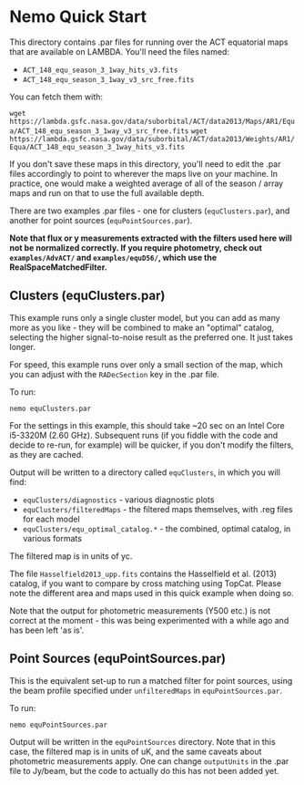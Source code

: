 # Nemo Quick Start

This directory contains .par files for running over the ACT equatorial maps that are available on 
LAMBDA. You'll need the files named:

* `ACT_148_equ_season_3_1way_hits_v3.fits`  
* `ACT_148_equ_season_3_1way_v3_src_free.fits`

You can fetch them with:

`wget https://lambda.gsfc.nasa.gov/data/suborbital/ACT/data2013/Maps/AR1/Equa/ACT_148_equ_season_3_1way_v3_src_free.fits`
`wget https://lambda.gsfc.nasa.gov/data/suborbital/ACT/data2013/Weights/AR1/Equa/ACT_148_equ_season_3_1way_hits_v3.fits`

If you don't save these maps in this directory, you'll need to edit the .par files accordingly to 
point to wherever the maps live on your machine. In practice, one would make a weighted average of
all of the season / array maps and run on that to use the full available depth.

There are two examples .par files - one for clusters (`equClusters.par`), and another for point 
sources (`equPointSources.par`).

**Note that flux or y measurements extracted with the filters used here will not be normalized
correctly. If you require photometry, check out `examples/AdvACT/` and `examples/equD56/`, which
use the RealSpaceMatchedFilter.**

## Clusters (equClusters.par)

This example runs only a single cluster model, but you can add as many more as you like - they 
will be combined to make an "optimal" catalog, selecting the higher signal-to-noise result as 
the preferred one. It just takes longer.

For speed, this example runs over only a small section of the map, which you can adjust with the
`RADecSection` key in the .par file.

To run:

```
nemo equClusters.par
```

For the settings in this example, this should take ~20 sec on an Intel Core i5-3320M (2.60 GHz). 
Subsequent runs (if you fiddle with the code and decide to re-run, for example) will be quicker, 
if you don't modify the filters, as they are cached.

Output will be written to a directory called `equClusters`, in which you will find:

* `equClusters/diagnostics`           - various diagnostic plots
* `equClusters/filteredMaps`          - the filtered maps themselves, with .reg files for each model
* `equClusters/equ_optimal_catalog.*` - the combined, optimal catalog, in various formats 

The filtered map is in units of yc.

The file `Hasselfield2013_upp.fits` contains the Hasselfield et al. (2013) catalog, if you want to 
compare by cross matching using TopCat. Please note the different area and maps used in this quick
example when doing so.

Note that the output for photometric measurements (Y500 etc.) is not correct at the moment - this 
was being experimented with a while ago and has been left 'as is'.

## Point Sources (equPointSources.par)

This is the equivalent set-up to run a matched filter for point sources, using the beam profile
specified under `unfilteredMaps` in `equPointSources.par`.

To run:

```
nemo equPointSources.par
```

Output will be written in the `equPointSources` directory. Note that in this case, the filtered map is
in units of uK, and the same caveats about photometric measurements apply. One can change 
`outputUnits` in the .par file to Jy/beam, but the code to actually do this has not been added yet.
